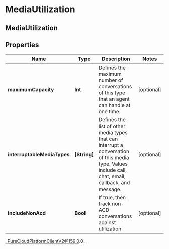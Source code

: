 # MediaUtilization

## MediaUtilization

## Properties

|Name | Type | Description | Notes|
|------------ | ------------- | ------------- | -------------|
| **maximumCapacity** | **Int** | Defines the maximum number of conversations of this type that an agent can handle at one time. | [optional] |
| **interruptableMediaTypes** | **[String]** | Defines the list of other media types that can interrupt a conversation of this media type.  Values include call, chat, email, callback, and message. | [optional] |
| **includeNonAcd** | **Bool** | If true, then track non-ACD conversations against utilization | [optional] |



_PureCloudPlatformClientV2@159.0.0_

